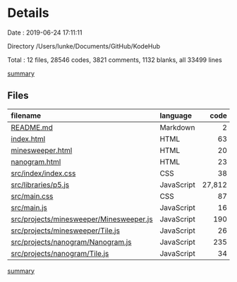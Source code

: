 # Details

Date : 2019-06-24 17:11:11

Directory /Users/lunke/Documents/GitHub/KodeHub

Total : 12 files,  28546 codes, 3821 comments, 1132 blanks, all 33499 lines

[summary](results.md)

## Files
| filename | language | code | comment | blank | total |
| :--- | :--- | ---: | ---: | ---: | ---: |
| [README.md](file:///Users/lunke/Documents/GitHub/KodeHub/README.md) | Markdown | 2 | 0 | 2 | 4 |
| [index.html](file:///Users/lunke/Documents/GitHub/KodeHub/index.html) | HTML | 63 | 0 | 13 | 76 |
| [minesweeper.html](file:///Users/lunke/Documents/GitHub/KodeHub/minesweeper.html) | HTML | 20 | 0 | 7 | 27 |
| [nanogram.html](file:///Users/lunke/Documents/GitHub/KodeHub/nanogram.html) | HTML | 23 | 0 | 7 | 30 |
| [src/index/index.css](file:///Users/lunke/Documents/GitHub/KodeHub/src/index/index.css) | CSS | 38 | 0 | 10 | 48 |
| [src/libraries/p5.js](file:///Users/lunke/Documents/GitHub/KodeHub/src/libraries/p5.js) | JavaScript | 27,812 | 3,821 | 992 | 32,625 |
| [src/main.css](file:///Users/lunke/Documents/GitHub/KodeHub/src/main.css) | CSS | 87 | 0 | 18 | 105 |
| [src/main.js](file:///Users/lunke/Documents/GitHub/KodeHub/src/main.js) | JavaScript | 16 | 0 | 2 | 18 |
| [src/projects/minesweeper/Minesweeper.js](file:///Users/lunke/Documents/GitHub/KodeHub/src/projects/minesweeper/Minesweeper.js) | JavaScript | 190 | 0 | 26 | 216 |
| [src/projects/minesweeper/Tile.js](file:///Users/lunke/Documents/GitHub/KodeHub/src/projects/minesweeper/Tile.js) | JavaScript | 26 | 0 | 6 | 32 |
| [src/projects/nanogram/Nanogram.js](file:///Users/lunke/Documents/GitHub/KodeHub/src/projects/nanogram/Nanogram.js) | JavaScript | 235 | 0 | 44 | 279 |
| [src/projects/nanogram/Tile.js](file:///Users/lunke/Documents/GitHub/KodeHub/src/projects/nanogram/Tile.js) | JavaScript | 34 | 0 | 5 | 39 |

[summary](results.md)